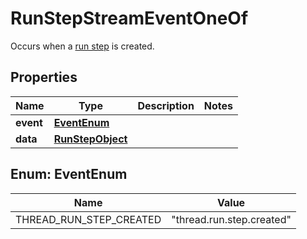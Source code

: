 

# RunStepStreamEventOneOf

Occurs when a [run step](/docs/api-reference/run-steps/step-object) is created.

## Properties

| Name | Type | Description | Notes |
|------------ | ------------- | ------------- | -------------|
|**event** | [**EventEnum**](#EventEnum) |  |  |
|**data** | [**RunStepObject**](RunStepObject.md) |  |  |



## Enum: EventEnum

| Name | Value |
|---- | -----|
| THREAD_RUN_STEP_CREATED | &quot;thread.run.step.created&quot; |



